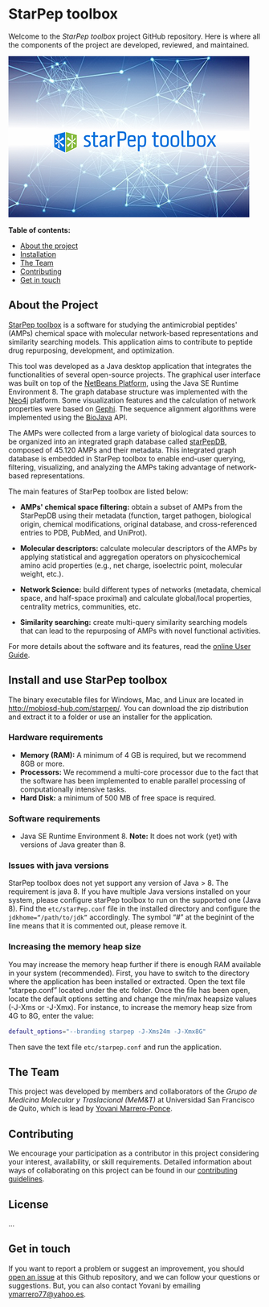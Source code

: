 # StarPep toolbox
Welcome to the _StarPep toolbox_ project GitHub repository. Here is where all the components of the project are developed, reviewed, and maintained.

<p align="aligncenter">
    <img src="img/StarPep_logo.png" alt="StarPep Logo" style="height: width:800px;"/>
</p>

**Table of contents:**

- [About the project](#about-the-project)
- [Installation](#install)
- [The Team](#the-team)
- [Contributing](#contributing)
- [Get in touch](#get-in-touch)

## About the Project
[StarPep toolbox](http://mobiosd-hub.com/starpep/) is a software for studying the antimicrobial peptides' (AMPs) chemical space with molecular network-based representations and similarity searching models. This application aims to contribute to peptide drug repurposing, development, and optimization. 

This tool was developed as a Java desktop application that integrates the functionalities of several open-source projects. The graphical user interface was built on top of the [NetBeans Platform](https://platform.netbeans.org/), using the Java SE Runtime Environment 8. The graph database structure was implemented with the [Neo4j](https://neo4j.com/) platform. Some visualization features and the calculation of network properties were based on [Gephi](https://gephi.org/). The sequence alignment algorithms were implemented using the [BioJava](https://biojava.org/) API. 

The AMPs were collected from a large variety of biological data sources to be organized into an integrated graph database called
[starPepDB](https://doi.org/10.1093/bioinformatics/btz260), composed of 45.120 AMPs and their metadata. This integrated graph database is
embedded in StarPep toolbox to enable end-user querying, filtering, visualizing, and analyzing the AMPs taking advantage of network-based representations.

The main features of StarPep toolbox are listed below:

* **AMPs' chemical space filtering:** obtain a subset of AMPs from the StarPepDB using their metadata (function, target pathogen, biological origin, chemical modifications, original database, and cross-referenced entries to PDB, PubMed, and UniProt).

* **Molecular descriptors:** calculate molecular descriptors of the AMPs by applying statistical and aggregation operators on physicochemical amino acid properties (e.g., net charge, isoelectric point, molecular weight, etc.).

* **Network Science:** build different types of networks (metadata, chemical space, and half-space proximal) and calculate global/local properties, centrality metrics, communities, etc.

* **Similarity searching:** create multi-query similarity searching models that can lead to the repurposing of AMPs with novel functional activities.

For more details about the software and its features, read the [online User Guide](https://grupo-medicina-molecular-y-traslacional.github.io/StarPep_doc/). 

## Install and use StarPep toolbox
The binary executable files for Windows, Mac, and Linux are located in http://mobiosd-hub.com/starpep/. You can download the zip distribution and extract it to a folder or use an installer for the application.

### Hardware requirements
* **Memory (RAM):** A minimum of 4 GB is required, but we recommend 8GB or more.
* **Processors:** We recommend a multi-core processor due to the fact that the software has been implemented to enable parallel processing of computationally intensive tasks.
* **Hard Disk:** a minimum of 500 MB of free space is required.

### Software requirements 
* Java SE Runtime Environment 8.
**Note:** It does not work (yet) with versions of Java greater than 8.

### Issues with java versions
StarPep toolbox does not yet support any version of Java > 8. The requirement is java 8. If you have multiple Java versions installed on your system, please configure starPep toolbox to run on the supported one (Java 8). Find the `etc/starPep.conf` file in the installed directory and configure
the `jdkhome=“/path/to/jdk”` accordingly. The symbol “#” at the beginint of the line means that it is commented out, please remove it.

### Increasing the memory heap size
You may increase the memory heap further if there is enough RAM available in your system (recommended). First, you have to switch to the directory where the application has been installed or extracted. Open the text file “starpep.conf” located under the etc folder. Once the file has been open, locate the default options setting and change the min/max heapsize values (-J-Xms or -J-Xmx). For instance, to increase the memory heap size from 4G to 8G, enter the value:

```bash
default_options="--branding starpep -J-Xms24m -J-Xmx8G"
```

Then save the text file `etc/starpep.conf` and run the application.

## The Team
This project was developed by members and collaborators of the *Grupo de Medicina Molecular y Traslacional (MeM&T)* at Universidad San Francisco de Quito, which is lead by [Yovani Marrero-Ponce](https://orcid.org/0000-0003-2721-1142).

## Contributing
We encourage your participation as a contributor in this project considering your interest, availability, or skill requirements. Detailed information about ways of collaborating on this project can be found in our [contributing guidelines](CONTRIBUTING.md).

## License
...

## Get in touch
If you want to report a problem or suggest an improvement, you should [open an issue](https://github.com/Grupo-Medicina-Molecular-y-Traslacional/StarPep/issues/new) at this Github repository, and we can follow your questions or suggestions. But, you can also contact Yovani by emailing ymarrero77@yahoo.es.

